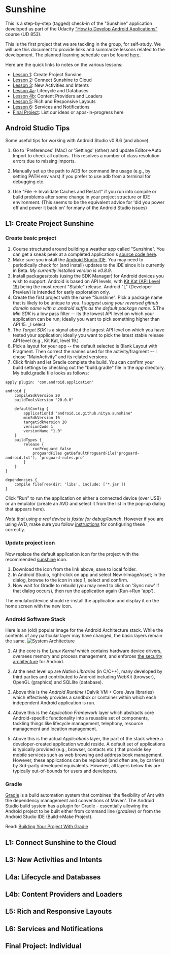 
Sunshine
========

This is a step-by-step (tagged) check-in of the "Sunshine" application developed as part of the Udacity ["How to Develop Android Applications"](https://www.udacity.com/course/ud853) course (UD 853). 

This is the first project that we are tackling in the group, for self-study. We will use this document to provide links and summarize lessons related to the development. The planned learning schedule can be found [here](https://github.com/gdg-hudson-valley/android-garage/blob/master/MeetingPlan.md).

Here are the quick links to notes on the various lessons:
 * [Lesson 1](#l1-create-project-sunshine): Create Project Sunsine
 * [Lesson 2](#l2-connect-sunshine-to-cloud): Connect Sunshine to Cloud
 * [Lesson 3](#l3-new-activities-and-intents): New Activities and Intents
 * [Lesson 4a](#l4a-lifecycles-and-databases): Lifecycle and Databases
 * [Lesson 4b](#l4b-content-providers-and-loaders): Content Providers and Loaders
 * [Lesson 5](#l5-rich-and-responsive-layouts): Rich and Responsive Layouts
 * [Lesson 6](#l6-services-and-notifications): Services and Notifications
 * [Final Project](#final-project-individual): List our ideas or apps-in-progress here

Android Studio Tips
-------------------

Some useful tips for working with Android Studio v0.8.6 (and above)

  1. Go to 'Preferences' (Mac) or 'Settings' (other) and update Editor->Auto Import to check all options. This resolves a number of class resolution errors due to missing imports.
  
  2. Manually set up the path to ADB for command line usage (e.g., by setting PATH env vars) if you prefer to use adb from a terminal for debugging etc.
  
  3. Use "File -> Invalidate Caches and Restart" if you run into compile or build problems after some change in your project structure or IDE environment. (This seems to be the equivalent advice for 'did you power off and power it back on' for many of the Android Studio issues)


L1: Create Project Sunshine
---------------------------

### Create basic project

 1. Course structured around building a weather app called "Sunshine". You can get a sneak peek at a completed application's [source code here](https://github.com/udacity/Sunshine).
 2. Make sure you install the [Android Studio IDE](https://developer.android.com/sdk/installing/studio.html). You may need to periodically check for (and install) updates to the IDE since it is currently in Beta. _My currently installed version is v0.8.9_.
 3. Install packages/tools (using the SDK Manager) for Android devices you wish to support. Android is based on API levels, with [Kit Kat (API Level 19)](https://developer.android.com/about/versions/kitkat.html) being the most recent "Stable" release. Android "L" (Developer Preview) is intended for early exploration only.
 4. Create the first project with the name "Sunshine". Pick a package name that is likely to be unique to you. _I suggest using your reversed github domain name with a .android suffix as the default package name._
 5.The _Min SDK_ is a low pass filter -- its the lowest API level on which your application can be run; ideally you want to pick something higher than API 15. _I select 
 6. The _Target SDK_ is a signal about the largest API level on which you have tested your application; ideally you want to pick the latest stable release API level (e.g., Kit Kat, level 19.)
 7. Pick a layout for your app -- the default selected is Blank Layout with Fragment. Then correct the names used for the activity/fragment -- I chose "MainActivity" and its related versions. 
 8. Click finish and let Gradle complete the build. You can confirm your build settings by checking out the "build.gradle" file in the _app_ directory. My build.gradle file looks as follows:

```
apply plugin: 'com.android.application'

android {
    compileSdkVersion 20
    buildToolsVersion "20.0.0"

    defaultConfig {
        applicationId "android.io.github.nitya.sunshine"
        minSdkVersion 16
        targetSdkVersion 20
        versionCode 1
        versionName "1.0"
    }
    buildTypes {
        release {
            runProguard false
            proguardFiles getDefaultProguardFile('proguard-android.txt'), 'proguard-rules.pro'
        }
    }
}

dependencies {
    compile fileTree(dir: 'libs', include: ['*.jar'])
}
```

Click "Run" to run the application on either a connected device (over USB) or an emulator (create an AVD and select it from the list in the pop-up dialog that appears here). 

_Note that using a real device is faster for debug/launch_. However if you are using AVD, make sure you follow [instructions](https://docs.google.com/document/d/1APFAHFQTXJTrp4h-9qiiB74SuGQa1W0cD5mPnM0pG-4/pub) for configuring these correctly.

### Update project icon

Now replace the default application icon for the project with the recommended [sunshine](https://s3.amazonaws.com/content.udacity-data.com/course/ud853/ic_launcher.png) icon. 

1. Download the icon from the link above, save to local folder.
2. In Android Studio, right-click on app and select New->ImageAsset; in the dialog, browse to the icon in step 1, select and confirm.
3. Now wait for Gradle to rebuild (you may need to click on 'Sync now' if that dialog occurs), then run the application again (Run->Run 'app'). 

The emulator/device should re-install the application and display it on the home screen with the new icon.

### Android Software Stack 

Here is an (old) popular image for the Android Architecture stack. While the contents of any particular layer may have changed, the basic layers remain the same.
![System Architecture](http://developer.android.com/images/system-architecture.jpg)

1. At the core is the _Linux Kernel_ which contains hardware device drivers, oversees memory and process management, and enforces [the security architecture](http://developer.android.com/guide/topics/security/permissions.html) for Android.

2. At the next level up are _Native Libraries_ (in C/C++), many developed by third parties and contributed to Android including WebKit (browser), OpenGL (graphics) and SQLlite (database).

3. Above this is the _Android Runtime_ (Dalvik VM + Core Java libraries) which effectively provides a sandbox or container within which each independent Android application is run.

4. Above this is the _Application Framework_ layer which abstracts core Android-specific functionality into a reusable set of components, tackling things like lifecycle management, telephony, resource management and location management.

5. Above this is the actual _Applications_ layer, the part of the stack where a developer-created application would reside. A default set of applications is typically provided (e.g., browser, contacts etc.) that provide key mobile services such as web browsing and address book management. However, these applications can be replaced (and often are, by carriers) by 3rd-party developed equivalents. However, all layers below this are typically out-of-bounds for users and developers.

### Gradle

[Gradle](http://www.gradle.org) is a build automation system that combines 'the flexibility of Ant with the dependency management and conventions of Maven'. The Android Studio build system has a plugin for Gradle - essentially allowing the Android project to be built either from command line (_gradlew_) or from the Android Studio IDE (Build->Make Project).

Read: [Building Your Project With Gradle](http://developer.android.com/sdk/installing/studio-build.html)


L1: Connect Sunshine to the Cloud
---------------------------------


L3: New Activities and Intents
------------------------------


L4a: Lifecycle and Databases
----------------------------


L4b: Content Providers and Loaders
-----------------------------------


L5: Rich and Responsive Layouts
-------------------------------


L6: Services and Notifications
------------------------------


Final Project: Individual
-------------------------